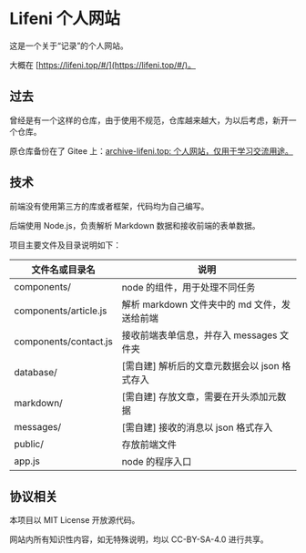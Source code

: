 # Lifeni 个人网站

这是一个关于“记录”的个人网站。

大概在 [https://lifeni.top/#/](https://lifeni.top/#/)。

## 过去

曾经是有一个这样的仓库，由于使用不规范，仓库越来越大，为以后考虑，新开一个仓库。

原仓库备份在了 Gitee 上：[archive-lifeni.top: 个人网站，仅用于学习交流用途。](https://gitee.com/Lifeni/archive-lifeni.top)

## 技术

前端没有使用第三方的库或者框架，代码均为自己编写。

后端使用 Node.js，负责解析 Markdown 数据和接收前端的表单数据。

项目主要文件及目录说明如下：

| 文件名或目录名        | 说明                                          |
| --------------------- | --------------------------------------------- |
| components/           | node 的组件，用于处理不同任务                 |
| components/article.js | 解析 markdown 文件夹中的 md 文件，发送给前端  |
| components/contact.js | 接收前端表单信息，并存入 messages 文件夹      |
| database/             | [需自建] 解析后的文章元数据会以 json 格式存入 |
| markdown/             | [需自建] 存放文章，需要在开头添加元数据       |
| messages/             | [需自建] 接收的消息以 json 格式存入           |
| public/               | 存放前端文件                                  |
| app.js                | node 的程序入口                               |

## 协议相关

本项目以 MIT License 开放源代码。

网站内所有知识性内容，如无特殊说明，均以 CC-BY-SA-4.0 进行共享。